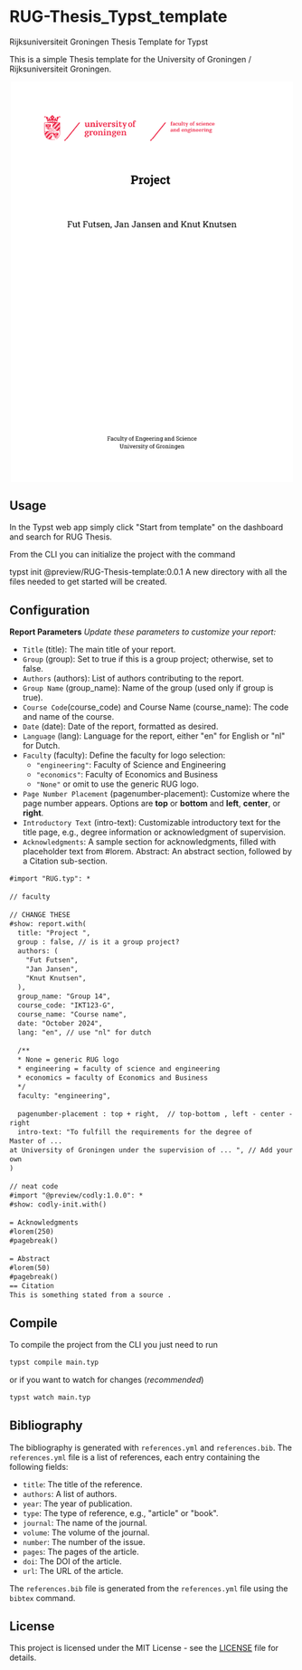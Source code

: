 # RUG-Thesis_Typst_template
Rijksuniversiteit Groningen Thesis Template for Typst

This is a simple Thesis template for the University of Groningen / Rijksuniversiteit Groningen.

<div align="center">
    <img src="thumbnail.png" alt="drawing" style="width:500px; text-align:center; display:block;"/>
</div>

## Usage

In the Typst web app simply click "Start from template" on the dashboard and search for RUG Thesis.

From the CLI you can initialize the project with the command

typst init @preview/RUG-Thesis-template:0.0.1
A new directory with all the files needed to get started will be created.

## Configuration

**Report Parameters**
*Update these parameters to customize your report:*

- `Title` (title): The main title of your report.
- `Group` (group): Set to true if this is a group project; otherwise, set to false.
- `Authors` (authors): List of authors contributing to the report.
- `Group Name` (group_name): Name of the group (used only if group is true).
- `Course Code`(course_code) and Course Name (course_name): The code and name of the course.
- `Date` (date): Date of the report, formatted as desired.
- `Language` (lang): Language for the report, either "en" for English or "nl" for Dutch.
- `Faculty` (faculty): Define the faculty for logo selection:
    - `"engineering"`: Faculty of Science and Engineering
    - `"economics"`: Faculty of Economics and Business
    - `"None"` or omit to use the generic RUG logo.
- `Page Number Placement` (pagenumber-placement): Customize where the page number appears. 
  Options are **top** or **bottom** and **left**, **center**, or **right**.
- `Introductory Text` (intro-text): Customizable introductory text for the title page, e.g., degree information or acknowledgment of supervision.
- `Acknowledgments`: A sample section for acknowledgments, filled with placeholder text from #lorem.
Abstract: An abstract section, followed by a Citation sub-section.

```typst
#import "RUG.typ": *

// faculty

// CHANGE THESE
#show: report.with(
  title: "Project ",
  group : false, // is it a group project?
  authors: (
    "Fut Futsen",
    "Jan Jansen",
    "Knut Knutsen",
  ),
  group_name: "Group 14",
  course_code: "IKT123-G",
  course_name: "Course name",
  date: "October 2024",
  lang: "en", // use "nl" for dutch

  /**
  * None = generic RUG logo
  * engineering = faculty of science and engineering
  * economics = faculty of Economics and Business
  */
  faculty: "engineering", 

  pagenumber-placement : top + right,  // top-bottom , left - center - right
  intro-text: "To fulfill the requirements for the degree of 
Master of ...
at University of Groningen under the supervision of ... ", // Add your own
)

// neat code
#import "@preview/codly:1.0.0": *
#show: codly-init.with()

= Acknowledgments
#lorem(250)
#pagebreak()

= Abstract
#lorem(50)
#pagebreak()
== Citation
This is something stated from a source .

```

## Compile

To compile the project from the CLI you just need to run

```bash
typst compile main.typ
```

or if you want to watch for changes (*recommended*)

```bash
typst watch main.typ
```

## Bibliography

The bibliography is generated with `references.yml` and `references.bib`. The `references.yml` file is a list of references, each entry containing the following fields:

- `title`: The title of the reference.
- `authors`: A list of authors.
- `year`: The year of publication.
- `type`: The type of reference, e.g., "article" or "book".
- `journal`: The name of the journal.
- `volume`: The volume of the journal.
- `number`: The number of the issue.
- `pages`: The pages of the article.
- `doi`: The DOI of the article.
- `url`: The URL of the article.

The `references.bib` file is generated from the `references.yml` file using the `bibtex` command.

## License

This project is licensed under the MIT License - see the [LICENSE](LICENSE) file for details.   
